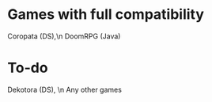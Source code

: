 # Games with full compatibility
Coropata (DS),\n
DoomRPG (Java)
# To-do
Dekotora (DS), \n
Any other games
